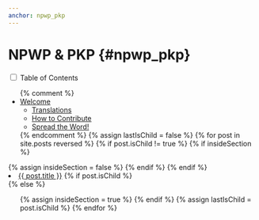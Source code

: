 ```yaml
---
anchor: npwp_pkp
---
```


# NPWP & PKP {#npwp_pkp}

<nav class="site-navigation">
            <input type="checkbox" id="toggle"/>
            <label for="toggle">Table of Contents</label>
            <ul>
                {% comment %}
                <li><a href="/#welcome">Welcome</a>
                    <ul>
                        <li><a href="/#translations">Translations</a></li>
                        <li><a href="/#how-to-contribute">How to Contribute</a></li>
                        <li><a href="/#spread-the-word">Spread the Word!</a></li>
                    </ul>
                </li>
                {% endcomment %}
                {% assign lastIsChild = false %}
                {% for post in site.posts reversed %}
                    {% if post.isChild != true %}
                        {% if insideSection %}
                            </ul>
                            </li>
                            {% assign insideSection = false %}
                        {% endif %}
                    {% endif %}
                    <li><a href="{{ site.url }}{{ post.url }}">{{ post.title }}</a>
                    {% if post.isChild %}
                        </li>
                    {% else %}
                        <ul>
                        {% assign insideSection = true %}
                    {% endif %}
                    {% assign lastIsChild = post.isChild %}
                {% endfor %}
                    </ul>
                </li>
            </ul>
        </nav>